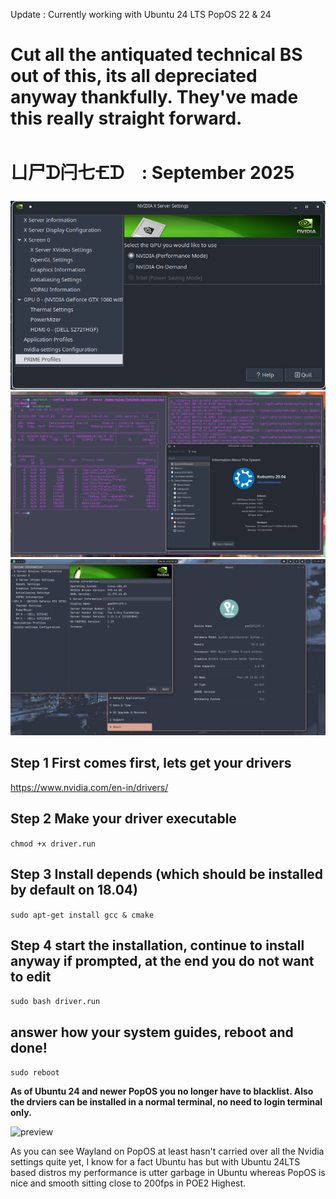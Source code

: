 Update : Currently working with Ubuntu 24 LTS PopOS 22 & 24
 
 # Cut all the antiquated technical BS out of this, its all depreciated anyway thankfully.  They've made this really straight forward.
   # ㄩ尸ᗪ闩七🝗ᗪ : September 2025
 
![preview](imgs/nvidia.png)
![preview](imgs/nvidia2.png)
![preview](imgs/popos2.png)


## Step 1 First comes first, lets get your drivers ##

https://www.nvidia.com/en-in/drivers/

## Step 2 Make your driver executable ##

```chmod +x driver.run```

## Step 3 Install depends (which should be installed by default on 18.04) ##

```sudo apt-get install gcc & cmake```

## Step 4 start the installation, continue to install anyway if prompted, at the end you do not want to edit ##

```sudo bash driver.run```

## answer how your system guides, reboot and done! ##

```sudo reboot```

**As of Ubuntu 24 and newer PopOS you no longer have to blacklist.  Also the drviers can be installed in a normal terminal, no need to login terminal only.**

![preview](imgs/2pop.png)

As you can see Wayland on PopOS at least hasn't carried over all the Nvidia settings quite yet, I know for a fact Ubuntu has but with Ubuntu 24LTS based distros
my performance is utter garbage in Ubuntu whereas PopOS is nice and smooth sitting close to 200fps in POE2 Highest.


